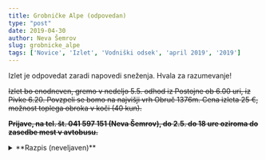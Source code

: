 ```yaml
---
title: Grobničke Alpe (odpovedan)
type: "post"
date: 2019-04-30
author: Neva Šemrov
slug: grobnicke_alpe
tags: ['Novice', 'Izlet', 'Vodniški odsek', 'april 2019', '2019']
---
```


Izlet je odpovedat zaradi napovedi sneženja.
Hvala za razumevanje!

<!--more-->
<strike>Izlet bo enodneven, gremo v nedeljo 5.5. odhod iz Postojne ob 6.00 uri, iz Pivke 6.20. Povzpeli se bomo na najvišji vrh Obruč 1376m. Cena izleta 25 €, možnost toplega obroka v koči (40 kun).

**Prijave, na tel. št. 041 597 151 (Neva Šemrov), do 2.5. do 18 ure oziroma do zasedbe mest v avtobusu.**
</strike>

<details>
    <summary>**Razpis (neveljaven)**</summary>

**KDAJ?**	
<strike>27.04. - 28.04.2019 (2 dni)</strike></br>
**04.05. - 05.05.2019 (2 dni)**

**ODHOD**

- Postojna: 6.00 s parkirišča pred Primorko 
- Pivka: 6.20 z avtobusne postaje
- POVRATEK: 28.04. v  večernih urah.
- TEŽAVNOST: Izlet je primeren za vse, ki imajo kondicije za 6-8 ur hoje dnevno. 


Začnemo v vasi Podkilavac

1.	dan: Mudni dol – težji pristop na Grobničke alpe, obvezna čelada (spominja na Malo Paklenico samo vse je bolj majhno), ali vzhodni greben – lažji pristop z zelo lepim razgledom, pot nadaljujemo proti Nebesom, Primorskemu Kleku in Črnemu vrhu in krožno proti planinskemu domu Hahliči . Možnost je tudi vse naštete vrhove izpustiti in iz doline naravnost do koče.
2.	dan:  Vzpon na najvišji vrh Obruč 1376 mnv in krožno čez Pakleno, Suhi vrh in Fratar nazaj do koče. Spust v dolino
Smeri in dolžina poti se lahko spremenijo glede na vremenske ali kondicijske pogoje. Ob razpoložljivosti vodnikov se delu skupine lahko omogoči sprememba poti.

**POTREBNA OPREMA**: Nahrbtnik, planinske palice, planinski čevlji z rebrastim podplatom, več plasti oblačil, ki jih lahko po potrebi slečete, rezervna oblačila za preoblačenje, topla oblačila za zvečer ali slabo vreme, zaščita proti soncu (kreme, sončna očala, pokrivalo za na glavo), rjuha za spanje v koči, ostalo, brez česar ne morete zdržati dva dni. Čelada je potrebna za Mudno dol.
Čelada bo za tiste, ki nimajo lastne, na razpolago s strani društva. Izposoja je brezplačna.

**PRENOČEVANJE, HRANA**:  spimo v  planinski koči Hahliči, tam imamo tudi 1.dan zgodnjo večerjo – enolončnica z mesom ali brez, zjutraj zajtrk in ob povratku 2. dan še kosilo – tudi enolončnica z mesom ali brez.

Obvezno si je treba urediti dodatno zdravstveno zavarovanje za tujino (ZZZS) in članarino PZS, ki zagotavlja nezgodno reševanje (tudi) v tujih gorah in cenejše prenočevanje v kočah. Priporočljivo je nezgodno zavarovanje za tujino, ki si ga vplača vsak sam.
Za prestop meje in registracijo nastanitve je obvezna osebna izkaznica ali potni list. 

**CENA**: 40 €, ob polnem avtobusu, a največ 45€. V ceni so všteti prevoz, zgoraj navedeni obroki in še dva ćaja 

**PRIJAVE:** do zapolnitve mest na telefon 041 597 151 ali po elektronski pošti neva.semrov@pdpostojna.si. Mesta so omejena z mesti prenočišč v koči. Prijave sprejemam do torka 30.04.2019 dopoldan.

V primeru slabega vremena bo izlet odpovedan, ali pa preložen za en teden o čemer se bomo dogovorili in vas bomo obvestili na spletni strani društva, prijavljene pa tudi po telefonu, najkasneje do torka, 30.04.2019 dopoldan.

**VODJA:** Neva Šemrov (tel. 041 597 151). 

</details>
</br>
